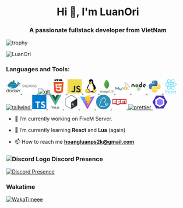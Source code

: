 <h1 align="center">Hi 👋, I'm LuanOri</h1>
<h3 align="center">A passionate fullstack developer from VietNam</h3>

![trophy](https://github-profile-trophy.vercel.app/?username=ryo-ma)

<!-- <p align="left"> <a href="https://github.com/ryo-ma/github-profile-trophy"><img src="https://github-profile-trophy.vercel.app/?username=elaxan" alt="LuanOri" /></a> </p> -->
<p align="left"> <img src="https://komarev.com/ghpvc/?username=elaxan&label=Profile%20views&color=0e75b6&style=flat" alt="LuanOri" /> </p>
<h3 align="left">Languages and Tools:</h3>
<p align="left">
  <a href="https://www.docker.com/" target="_blank" rel="noreferrer">
    <img src="https://raw.githubusercontent.com/devicons/devicon/master/icons/docker/docker-original-wordmark.svg" alt="docker" width="40" height="40"/>
  </a>
  <a href="https://expressjs.com" target="_blank" rel="noreferrer">
    <img src="https://raw.githubusercontent.com/devicons/devicon/master/icons/express/express-original-wordmark.svg" alt="express" width="40" height="40"/>
  </a>
  <a href="https://git-scm.com/" target="_blank" rel="noreferrer">
      <img src="https://www.vectorlogo.zone/logos/git-scm/git-scm-icon.svg" alt="git" width="40" height="40"/>
    </a>
  <a href="https://www.w3.org/html/" target="_blank" rel="noreferrer">
    <img src="https://raw.githubusercontent.com/devicons/devicon/master/icons/html5/html5-original-wordmark.svg" alt="html5" width="40" height="40"/>
  </a>
  <a href="https://developer.mozilla.org/en-US/docs/Web/JavaScript" target="_blank" rel="noreferrer">
    <img src="https://raw.githubusercontent.com/devicons/devicon/master/icons/javascript/javascript-original.svg" alt="javascript" width="40" height="40"/>
  </a>
  <a href="https://www.linux.org/" target="_blank" rel="noreferrer">
    <img src="https://raw.githubusercontent.com/devicons/devicon/master/icons/linux/linux-original.svg" alt="linux" width="40" height="40"/>
  </a>
  <a href="https://www.mongodb.com/" target="_blank" rel="noreferrer">
    <img src="https://raw.githubusercontent.com/devicons/devicon/master/icons/mongodb/mongodb-original-wordmark.svg" alt="mongodb" width="40" height="40"/>
  </a>
  <a href="https://www.mysql.com/" target="_blank" rel="noreferrer">
    <img src="https://raw.githubusercontent.com/devicons/devicon/master/icons/mysql/mysql-original-wordmark.svg" alt="mysql" width="40" height="40"/>
  </a>
  <a href="https://nodejs.org" target="_blank" rel="noreferrer"> 
    <img src="https://raw.githubusercontent.com/devicons/devicon/master/icons/nodejs/nodejs-original-wordmark.svg" alt="nodejs" width="40" height="40"/>
  </a>
  <a href="https://www.python.org" target="_blank" rel="noreferrer">
    <img src="https://raw.githubusercontent.com/devicons/devicon/master/icons/python/python-original.svg" alt="python" width="40" height="40"/>
  </a>
  <a href="https://reactjs.org/" target="_blank" rel="noreferrer"> 
    <img src="https://raw.githubusercontent.com/devicons/devicon/master/icons/react/react-original-wordmark.svg" alt="react" width="40" height="40"/>
  </a>
  <a href="https://tailwindcss.com/" target="_blank" rel="noreferrer">
    <img src="https://www.vectorlogo.zone/logos/tailwindcss/tailwindcss-icon.svg" alt="tailwind" width="40" height="40"/> 
  </a>
  <a href="https://www.typescriptlang.org/" target="_blank" rel="noreferrer">
    <img src="https://raw.githubusercontent.com/devicons/devicon/master/icons/typescript/typescript-original.svg" alt="typescript" width="40" height="40"/>
  </a>
  <a href="https://vuejs.org/" target="_blank" rel="noreferrer"> 
    <img src="https://raw.githubusercontent.com/devicons/devicon/master/icons/vuejs/vuejs-original-wordmark.svg" alt="vuejs" width="40" height="40"/>
  </a>
  <a href="https://www.gnu.org/software/bash/" target="_blank" rel="noreferrer">
    <img src="https://raw.githubusercontent.com/devicons/devicon/master/icons/bash/bash-original.svg" alt="bash" width="40" height="40">
  </a>
  <a href="https://vitejs.dev" target="_blank" rel="noreferrer">
    <img src="https://raw.githubusercontent.com/devicons/devicon/master/icons/vitejs/vitejs-original.svg" alt="vitejs" width="40" height="40" />
  </a>
  <a href="https://yarnpkg.com" target="_blank" rel="noreferrer">
    <img src="https://raw.githubusercontent.com/devicons/devicon/master/icons/yarn/yarn-original.svg" alt="yarn" width="40" height="40" />
  </a>
  <a href="https://www.npmjs.com" target="_blank" rel="noreferrer">
    <img src="https://raw.githubusercontent.com/devicons/devicon/master/icons/npm/npm-original-wordmark.svg" alt="npm" width="40" height="40" />
  </a>
  <a href="https://prettier.io" target="_blank" rel="noreferrer">
    <img src="https://www.svgrepo.com/show/354208/prettier.svg" alt="prettier" width="40" height="40" />
  </a>
  <a href="https://eslint.org" target="_blank" rel="noreferrer">
    <img src="https://raw.githubusercontent.com/devicons/devicon/master/icons/eslint/eslint-original.svg" alt="eslint" width="40" height="40" />
  </a>
</p>

- 🔭 I’m currently working on FiveM Server.

- 🌱 I’m currently learning **React** and **Lua** (again)

- 📫 How to reach me **hoangluanps2k@gmail.com**

<h3 align="left"><img width="30" height="30" src="https://www.freepnglogos.com/uploads/discord-logo-png/discord-logo-logodownload-download-logotipos-1.png" alt="Discord Logo"/> Discord Presence</h3>

[![Discord Presence](https://lanyard.cnrad.dev/api/878909111742386216)](https://discord.com/users/878909111742386216)


<h3 align="left">Wakatime</h3>
<a href="/">
  <img src="https://github-readme-stats.vercel.app/api/wakatime?username=ElaXan" alt="WakaTimeee">
</a>

